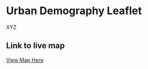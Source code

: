 # Urban Demography Leaflet
XYZ

## Link to live map 
[View Map Here](https://zimmermaps.github.io/UrbanDemographyLeaflet/)
